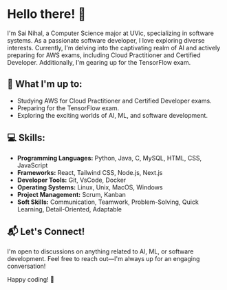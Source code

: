# Hello there! 👋

I'm Sai Nihal, a Computer Science major at UVic, specializing in software systems. As a passionate software developer, I love exploring diverse interests. Currently, I'm delving into the captivating realm of AI and actively preparing for AWS exams, including Cloud Practitioner and Certified Developer. Additionally, I'm gearing up for the TensorFlow exam.

## 🚀 What I'm up to:
- Studying AWS for Cloud Practitioner and Certified Developer exams.
- Preparing for the TensorFlow exam.
- Exploring the exciting worlds of AI, ML, and software development.

## 💻 Skills:
- **Programming Languages:** Python, Java, C, MySQL, HTML, CSS, JavaScript
- **Frameworks:** React, Tailwind CSS, Node.js, Next.js
- **Developer Tools:** Git, VsCode, Docker
- **Operating Systems:** Linux, Unix, MacOS, Windows
- **Project Management:** Scrum, Kanban
- **Soft Skills:** Communication, Teamwork, Problem-Solving, Quick Learning, Detail-Oriented, Adaptable

## 📬 Let's Connect!
I'm open to discussions on anything related to AI, ML, or software development. Feel free to reach out—I'm always up for an engaging conversation!

Happy coding! 🌟

